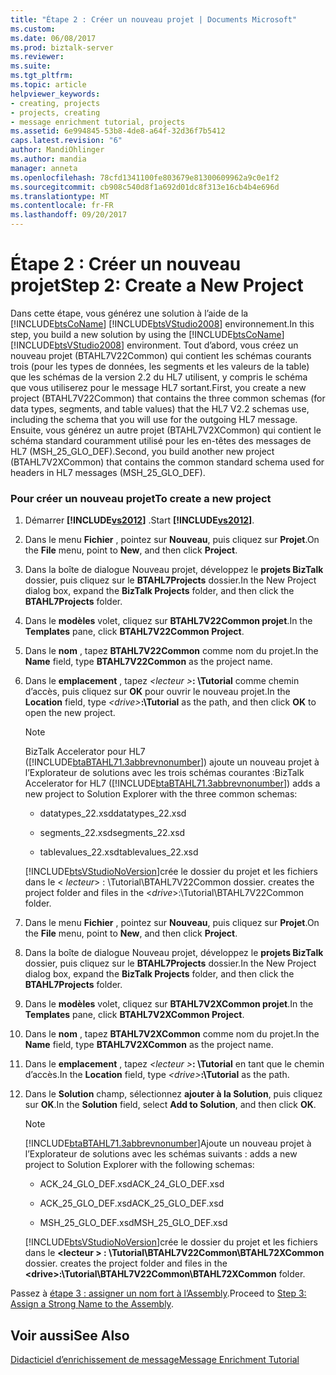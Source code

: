 ```yaml
---
title: "Étape 2 : Créer un nouveau projet | Documents Microsoft"
ms.custom: 
ms.date: 06/08/2017
ms.prod: biztalk-server
ms.reviewer: 
ms.suite: 
ms.tgt_pltfrm: 
ms.topic: article
helpviewer_keywords:
- creating, projects
- projects, creating
- message enrichment tutorial, projects
ms.assetid: 6e994845-53b8-4de8-a64f-32d36f7b5412
caps.latest.revision: "6"
author: MandiOhlinger
ms.author: mandia
manager: anneta
ms.openlocfilehash: 78cfd1341100fe803679e81300609962a9c0e1f2
ms.sourcegitcommit: cb908c540d8f1a692d01dc8f313e16cb4b4e696d
ms.translationtype: MT
ms.contentlocale: fr-FR
ms.lasthandoff: 09/20/2017
---
```

# <a name="step-2-create-a-new-project"></a><span data-ttu-id="05b87-102">Étape 2 : Créer un nouveau projet</span><span class="sxs-lookup"><span data-stu-id="05b87-102">Step 2: Create a New Project</span></span>
<span data-ttu-id="05b87-103">Dans cette étape, vous générez une solution à l’aide de la [!INCLUDE[btsCoName](../../includes/btsconame-md.md)] [!INCLUDE[btsVStudio2008](../../includes/btsvstudio2008-md.md)] environnement.</span><span class="sxs-lookup"><span data-stu-id="05b87-103">In this step, you build a new solution by using the [!INCLUDE[btsCoName](../../includes/btsconame-md.md)][!INCLUDE[btsVStudio2008](../../includes/btsvstudio2008-md.md)] environment.</span></span> <span data-ttu-id="05b87-104">Tout d’abord, vous créez un nouveau projet (BTAHL7V22Common) qui contient les schémas courants trois (pour les types de données, les segments et les valeurs de la table) que les schémas de la version 2.2 du HL7 utilisent, y compris le schéma que vous utiliserez pour le message HL7 sortant.</span><span class="sxs-lookup"><span data-stu-id="05b87-104">First, you create a new project (BTAHL7V22Common) that contains the three common schemas (for data types, segments, and table values) that the HL7 V2.2 schemas use, including the schema that you will use for the outgoing HL7 message.</span></span> <span data-ttu-id="05b87-105">Ensuite, vous générez un autre projet (BTAHL7V2XCommon) qui contient le schéma standard couramment utilisé pour les en-têtes des messages de HL7 (MSH_25_GLO_DEF).</span><span class="sxs-lookup"><span data-stu-id="05b87-105">Second, you build another new project (BTAHL7V2XCommon) that contains the common standard schema used for headers in HL7 messages (MSH_25_GLO_DEF).</span></span>  
  
### <a name="to-create-a-new-project"></a><span data-ttu-id="05b87-106">Pour créer un nouveau projet</span><span class="sxs-lookup"><span data-stu-id="05b87-106">To create a new project</span></span>  
  
1.  <span data-ttu-id="05b87-107">Démarrer  **[!INCLUDE[vs2012](../../includes/vs2012-md.md)]** .</span><span class="sxs-lookup"><span data-stu-id="05b87-107">Start **[!INCLUDE[vs2012](../../includes/vs2012-md.md)]**.</span></span>  
  
2.  <span data-ttu-id="05b87-108">Dans le menu **Fichier** , pointez sur **Nouveau**, puis cliquez sur **Projet**.</span><span class="sxs-lookup"><span data-stu-id="05b87-108">On the **File** menu, point to **New**, and then click **Project**.</span></span>  
  
3.  <span data-ttu-id="05b87-109">Dans la boîte de dialogue Nouveau projet, développez le **projets BizTalk** dossier, puis cliquez sur le **BTAHL7Projects** dossier.</span><span class="sxs-lookup"><span data-stu-id="05b87-109">In the New Project dialog box, expand the **BizTalk Projects** folder, and then click the **BTAHL7Projects** folder.</span></span>  
  
4.  <span data-ttu-id="05b87-110">Dans le **modèles** volet, cliquez sur **BTAHL7V22Common projet**.</span><span class="sxs-lookup"><span data-stu-id="05b87-110">In the **Templates** pane, click **BTAHL7V22Common Project**.</span></span>  
  
5.  <span data-ttu-id="05b87-111">Dans le **nom** , tapez **BTAHL7V22Common** comme nom du projet.</span><span class="sxs-lookup"><span data-stu-id="05b87-111">In the **Name** field, type **BTAHL7V22Common** as the project name.</span></span>  
  
6.  <span data-ttu-id="05b87-112">Dans le **emplacement** , tapez  *\<lecteur >***: \Tutorial** comme chemin d’accès, puis cliquez sur **OK** pour ouvrir le nouveau projet.</span><span class="sxs-lookup"><span data-stu-id="05b87-112">In the **Location** field, type *\<drive>***:\Tutorial** as the path, and then click **OK** to open the new project.</span></span>  
  
    > [!NOTE]
    >  <span data-ttu-id="05b87-113">BizTalk Accelerator pour HL7 ([!INCLUDE[btaBTAHL71.3abbrevnonumber](../../includes/btabtahl71-3abbrevnonumber-md.md)]) ajoute un nouveau projet à l’Explorateur de solutions avec les trois schémas courantes :</span><span class="sxs-lookup"><span data-stu-id="05b87-113">BizTalk Accelerator for HL7 ([!INCLUDE[btaBTAHL71.3abbrevnonumber](../../includes/btabtahl71-3abbrevnonumber-md.md)]) adds a new project to Solution Explorer with the three common schemas:</span></span>  
  
    -   <span data-ttu-id="05b87-114">datatypes_22.xsd</span><span class="sxs-lookup"><span data-stu-id="05b87-114">datatypes_22.xsd</span></span>  
  
    -   <span data-ttu-id="05b87-115">segments_22.xsd</span><span class="sxs-lookup"><span data-stu-id="05b87-115">segments_22.xsd</span></span>  
  
    -   <span data-ttu-id="05b87-116">tablevalues_22.xsd</span><span class="sxs-lookup"><span data-stu-id="05b87-116">tablevalues_22.xsd</span></span>  
  
     [!INCLUDE[btsVStudioNoVersion](../../includes/btsvstudionoversion-md.md)]<span data-ttu-id="05b87-117">crée le dossier du projet et les fichiers dans le \< *lecteur*> : \Tutorial\BTAHL7V22Common dossier.</span><span class="sxs-lookup"><span data-stu-id="05b87-117"> creates the project folder and files in the \<*drive*>:\Tutorial\BTAHL7V22Common folder.</span></span>  
  
7.  <span data-ttu-id="05b87-118">Dans le menu **Fichier** , pointez sur **Nouveau**, puis cliquez sur **Projet**.</span><span class="sxs-lookup"><span data-stu-id="05b87-118">On the **File** menu, point to **New**, and then click **Project**.</span></span>  
  
8.  <span data-ttu-id="05b87-119">Dans la boîte de dialogue Nouveau projet, développez le **projets BizTalk** dossier, puis cliquez sur le **BTAHL7Projects** dossier.</span><span class="sxs-lookup"><span data-stu-id="05b87-119">In the New Project dialog box, expand the **BizTalk Projects** folder, and then click the **BTAHL7Projects** folder.</span></span>  
  
9. <span data-ttu-id="05b87-120">Dans le **modèles** volet, cliquez sur **BTAHL7V2XCommon projet**.</span><span class="sxs-lookup"><span data-stu-id="05b87-120">In the **Templates** pane, click **BTAHL7V2XCommon Project**.</span></span>  
  
10. <span data-ttu-id="05b87-121">Dans le **nom** , tapez **BTAHL7V2XCommon** comme nom du projet.</span><span class="sxs-lookup"><span data-stu-id="05b87-121">In the **Name** field, type **BTAHL7V2XCommon** as the project name.</span></span>  
  
11. <span data-ttu-id="05b87-122">Dans le **emplacement** , tapez  *\<lecteur >***: \Tutorial** en tant que le chemin d’accès.</span><span class="sxs-lookup"><span data-stu-id="05b87-122">In the **Location** field, type *\<drive>***:\Tutorial** as the path.</span></span>  
  
12. <span data-ttu-id="05b87-123">Dans le **Solution** champ, sélectionnez **ajouter à la Solution**, puis cliquez sur **OK**.</span><span class="sxs-lookup"><span data-stu-id="05b87-123">In the **Solution** field, select **Add to Solution**, and then click **OK**.</span></span>  
  
    > [!NOTE]
    >  [!INCLUDE[btaBTAHL71.3abbrevnonumber](../../includes/btabtahl71-3abbrevnonumber-md.md)]<span data-ttu-id="05b87-124">Ajoute un nouveau projet à l’Explorateur de solutions avec les schémas suivants :</span><span class="sxs-lookup"><span data-stu-id="05b87-124"> adds a new project to Solution Explorer with the following schemas:</span></span>  
  
    -   <span data-ttu-id="05b87-125">ACK_24_GLO_DEF.xsd</span><span class="sxs-lookup"><span data-stu-id="05b87-125">ACK_24_GLO_DEF.xsd</span></span>  
  
    -   <span data-ttu-id="05b87-126">ACK_25_GLO_DEF.xsd</span><span class="sxs-lookup"><span data-stu-id="05b87-126">ACK_25_GLO_DEF.xsd</span></span>  
  
    -   <span data-ttu-id="05b87-127">MSH_25_GLO_DEF.xsd</span><span class="sxs-lookup"><span data-stu-id="05b87-127">MSH_25_GLO_DEF.xsd</span></span>  
  
     [!INCLUDE[btsVStudioNoVersion](../../includes/btsvstudionoversion-md.md)]<span data-ttu-id="05b87-128">crée le dossier du projet et les fichiers dans le  **\<lecteur > : \Tutorial\BTAHL7V22Common\BTAHL72XCommon** dossier.</span><span class="sxs-lookup"><span data-stu-id="05b87-128"> creates the project folder and files in the **\<drive>:\Tutorial\BTAHL7V22Common\BTAHL72XCommon** folder.</span></span>  
  
 <span data-ttu-id="05b87-129">Passez à [étape 3 : assigner un nom fort à l’Assembly](../../adapters-and-accelerators/accelerator-hl7/step-3-assign-a-strong-name-to-the-assembly.md).</span><span class="sxs-lookup"><span data-stu-id="05b87-129">Proceed to [Step 3: Assign a Strong Name to the Assembly](../../adapters-and-accelerators/accelerator-hl7/step-3-assign-a-strong-name-to-the-assembly.md).</span></span>  
  
## <a name="see-also"></a><span data-ttu-id="05b87-130">Voir aussi</span><span class="sxs-lookup"><span data-stu-id="05b87-130">See Also</span></span>  
 [<span data-ttu-id="05b87-131">Didacticiel d’enrichissement de message</span><span class="sxs-lookup"><span data-stu-id="05b87-131">Message Enrichment Tutorial</span></span>](../../adapters-and-accelerators/accelerator-hl7/message-enrichment-tutorial.md)